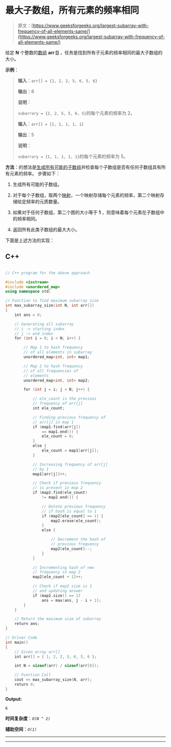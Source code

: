 # 最大子数组，所有元素的频率相同

> 原文：[https://www.geeksforgeeks.org/largest-subarray-with-frequency-of-all-elements-same/](https://www.geeksforgeeks.org/largest-subarray-with-frequency-of-all-elements-same/)

给定 **N** 个整数的[数组](https://www.geeksforgeeks.org/array-data-structure/) **arr []** ，任务是找到所有子元素的频率相同的最大子数组的大小。

**示例**：

> **输入**：`arr[] = {1, 2, 2, 5, 6, 5, 6}`
>
> **输出**：6
>
> **说明**：
>
> `subarrary = {2, 2, 5, 5, 6, 5}`的每个元素的频率为 2。
> 
> **输入**：`arr[] = {1, 1, 1, 1, 1}`
>
> **输出**：5
>
> **说明**：
>
> `subarrary = {1, 1, 1, 1, 1}`的每个元素的频率为 5。

**方法**：的想法是[生成所有可能的子数组](https://www.geeksforgeeks.org/generating-subarrays-using-recursion/)并检查每个子数组是否有任何子数组具有所有元素的频率。 步骤如下：

1.  生成所有可能的子数组。

2.  对于每个子数组，取两个[映射](https://www.geeksforgeeks.org/map-associative-containers-the-c-standard-template-library-stl/)，一个映射存储每个元素的频率，第二个映射存储给定频率的元质数量。

3.  如果对于任何子数组，第二个图的大小等于 **1** ，则意味着每个元素在子数组中的频率相同。

4.  返回所有此类子数组的最大大小。

下面是上述方法的实现：

## C++

```cpp

// C++ program for the above approach 

#include <iostream> 
#include <unordered_map> 
using namespace std; 

// Function to find maximum subarray size 
int max_subarray_size(int N, int arr[]) 
{ 
    int ans = 0; 

    // Generating all subarray 
    // i -> starting index 
    // j -> end index 
    for (int i = 0; i < N; i++) { 

        // Map 1 to hash frequency 
        // of all elements in subarray 
        unordered_map<int, int> map1; 

        // Map 2 to hash frequency 
        // of all frequencies of 
        // elements 
        unordered_map<int, int> map2; 

        for (int j = i; j < N; j++) { 

            // ele_count is the previous 
            // frequency of arr[j] 
            int ele_count; 

            // Finding previous frequency of 
            // arr[j] in map 1 
            if (map1.find(arr[j]) 
                == map1.end()) { 
                ele_count = 0; 
            } 
            else { 
                ele_count = map1[arr[j]]; 
            } 

            // Increasing frequency of arr[j] 
            // by 1 
            map1[arr[j]]++; 

            // Check if previous frequency 
            // is present in map 2 
            if (map2.find(ele_count) 
                != map2.end()) { 

                // Delete previous frequency 
                // if hash is equal to 1 
                if (map2[ele_count] == 1) { 
                    map2.erase(ele_count); 
                } 
                else { 

                    // Decrement the hash of 
                    // previous frequency 
                    map2[ele_count]--; 
                } 
            } 

            // Incrementing hash of new 
            // frequency in map 2 
            map2[ele_count + 1]++; 

            // Check if map2 size is 1 
            // and updating answer 
            if (map2.size() == 1) 
                ans = max(ans, j - i + 1); 
        } 
    } 

    // Return the maximum size of subarray 
    return ans; 
} 

// Driver Code 
int main() 
{ 
    // Given array arr[] 
    int arr[] = { 1, 2, 2, 5, 6, 5, 6 }; 

    int N = sizeof(arr) / sizeof(arr[0]); 

    // Function Call 
    cout << max_subarray_size(N, arr); 
    return 0; 
} 

```

**Output:**

```
6

```

**时间复杂度**：*`O(N ^ 2)`*

**辅助空间**：*`O(1)`*



* * *

* * *




